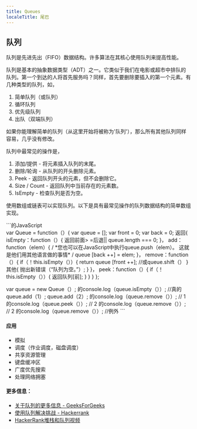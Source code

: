 ```yaml
---
title: Queues
localeTitle: 尾巴
---
```

## 队列

队列是先进先出（FIFO）数据结构。许多算法在其核心使用队列来提高性能。

队列是基本的抽象数据类型（ADT）之一。它类似于我们在电影或超市中排队的队列。第一个到达的人将首先服务吗？同样，首先要删除要插入的第一个元素。有几种类型的队列，如，

1.  简单队列（或队列）
2.  循环队列
3.  优先级队列
4.  出队（双端队列）

如果你能理解简单的队列（从这里开始将被称为'队列'），那么所有其他队列同样容易，几乎没有修改。

队列中最常见的操作是，

1.  添加/提供 - 将元素插入队列的末尾。
2.  删除/轮询 - 从队列的开头删除元素。
3.  Peek - 返回队列开头的元素，但不会删除它。
4.  Size / Count - 返回队列中当前存在的元素数。
5.  IsEmpty - 检查队列是否为空。

使用数组或链表可以实现队列。以下是具有最常见操作的队列数据结构的简单数组实现。

\`\`\`的JavaScript  
var Queue = function（）{ var queue = \[\]; var front = 0; var back = 0; 返回{ isEmpty：function（）{ 返回前面> =后退|| queue.length === 0; }， add：function（elem）{ / \*您也可以在JavaScript中执行queue.push（elem）。 这就是他们用其他语言做的事情\* / queue \[back ++\] = elem; }， remove：function（）{ if（！this.isEmpty（））{ return queue \[front ++\]; //或queue.shift（） } 其他{ 抛出新错误（“队列为空。”）; } }， peek：function（）{ if（！this.isEmpty（））{ 返回队列\[前\]; } } } };

var queue = new Queue（）; 的console.log（queue.isEmpty（））; //真的 queue.add（1）; queue.add（2）; 的console.log（queue.remove（））; // 1 的console.log（queue.peek（））; // 2 的console.log（queue.remove（））; // 2 的console.log（queue.remove（））; //例外 \`\`\`

#### 应用

*   模拟
*   调度（作业调度，磁盘调度）
*   共享资源管理
*   键盘缓冲区
*   广度优先搜索
*   处理网络拥塞

#### 更多信息：

*   [关于队列的更多信息 - GeeksForGeeks](http://www.geeksforgeeks.org/queue-data-structure/)
*   [使用队列解决挑战 - Hackerrank](https://www.hackerrank.com/domains/data-structures/queues)
*   [HackerRank堆栈和队列视频](https://www.youtube.com/watch?v=wjI1WNcIntg)